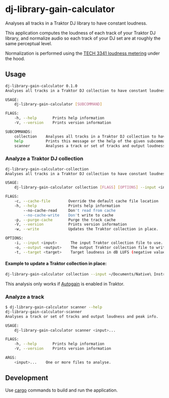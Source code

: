 # dj-library-gain-calculator

Analyses all tracks in a Traktor DJ library to have constant loudness.

This application computes the loudness of each track of your Traktor DJ library,
and normalize audio so each track of your DJ set are at roughly the same
perceptual level.

Normalization is performed using the
[TECH 3341 loudness metering](https://tech.ebu.ch/docs/tech/tech3341.pdf)
under the hood.

## Usage

```bash
dj-library-gain-calculator 0.1.0
Analyses all tracks in a Traktor DJ collection to have constant loudness.

USAGE:
    dj-library-gain-calculator [SUBCOMMAND]

FLAGS:
    -h, --help       Prints help information
    -V, --version    Prints version information

SUBCOMMANDS:
    collection    Analyses all tracks in a Traktor DJ collection to have constant loudness.
    help          Prints this message or the help of the given subcommand(s)
    scanner       Analyses a track or set of tracks and output loudness and peak info.
```

### Analyze a Traktor DJ collection

```bash
dj-library-gain-calculator-collection 
Analyses all tracks in a Traktor DJ collection to have constant loudness.

USAGE:
    dj-library-gain-calculator collection [FLAGS] [OPTIONS] --input <input>

FLAGS:
    -c, --cache-file        Override the default cache file location
    -h, --help              Prints help information
        --no-cache-read     Don't read from cache
        --no-cache-write    Don't write to cache
    -p, --purge-cache       Purge the track cache
    -V, --version           Prints version information
    -w, --write             Updates the Traktor collection in place.

OPTIONS:
    -i, --input <input>      The input Traktor collection file to use.
    -o, --output <output>    The output Traktor collection file to write or - for stdout.
    -t, --target <target>    Target loudness in dB LUFS (negative value). [default: -14.0]
```

#### Example to update a Traktor collection in place:

```bash
dj-library-gain-calculator collection --input ~/Documents/Native\ Instruments/Traktor\ 3.3.0/collection.nml --write
```

This analysis only works if
[Autogain](https://support.native-instruments.com/hc/en-us/articles/209551129-How-to-Set-the-Channel-Gain-and-Autogain-in-TRAKTOR-PRO-2)
is enabled in Traktor.

###  Analyze a track

```bash
$ dj-library-gain-calculator scanner --help
dj-library-gain-calculator-scanner
Analyses a track or set of tracks and output loudness and peak info.

USAGE:
    dj-library-gain-calculator scanner <input>...

FLAGS:
    -h, --help       Prints help information
    -V, --version    Prints version information

ARGS:
    <input>...    One or more files to analyse.
```

## Development

Use [cargo](https://doc.rust-lang.org/stable/cargo/) commands to build and run
the application.
